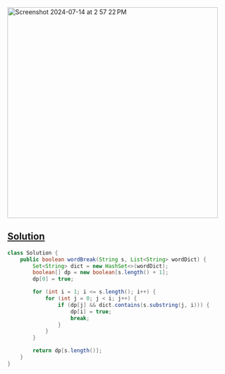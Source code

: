 <img width="477" alt="Screenshot 2024-07-14 at 2 57 22 PM" src="https://github.com/user-attachments/assets/a08c4c91-402e-4d6f-a3f4-8681fe973797">

## [Solution](https://leetcode.cn/problems/word-break/)


```java
class Solution {
    public boolean wordBreak(String s, List<String> wordDict) {
        Set<String> dict = new HashSet<>(wordDict);
        boolean[] dp = new boolean[s.length() + 1];
        dp[0] = true;

        for (int i = 1; i <= s.length(); i++) {
            for (int j = 0; j < i; j++) {
                if (dp[j] && dict.contains(s.substring(j, i))) {
                    dp[i] = true;
                    break;
                }
            }
        }

        return dp[s.length()];
    }
}
```
